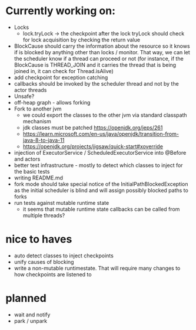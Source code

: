 # Currently working on:
- Locks 
  - lock.tryLock -> the checkpoint after the lock tryLock should check for lock acquisition by checking the return value
- BlockCause should carry the information about the resource so it knows if is blocked by anything other than locks / monitor. That way, we can let the scheduler know if a thread can proceed or not (for instance, if the BlockCause is THREAD_JOIN and it carries the thread that is being joined in, it can check for Thread.isAlive)
- add checkpoint for exception catching
- callbacks should be invoked by the scheduler thread and not by the actor threads
- Unsafe?
- off-heap graph - allows forking
- Fork to another jvm
  - we could export the classes to the other jvm via standard classpath mechanism
  - jdk classes must be patched https://openjdk.org/jeps/261
  - https://learn.microsoft.com/en-us/java/openjdk/transition-from-java-8-to-java-11
  - https://openjdk.org/projects/jigsaw/quick-start#xoverride
- injection of ExecutorService / ScheduledExecutorService into @Before and actors
- better test infrastructure - mostly to detect which classes to inject for the basic tests
- writing README.md
- fork mode should take special notice of the  InitialPathBlockedException as the initial scheduler is blind and will assign possibly blocked paths to forks
- run tests against mutable runtime state
  - it seems that mutable runtime state callbacks can be called from multiple threads?

# nice to haves
- auto detect classes to inject checkpoints
- unify causes of blocking
- write a non-mutable runtimestate. That will require many changes to how checkpoints are listened to

# planned
- wait and notify
- park / unpark

 